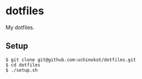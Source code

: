# dotfiles

My dotfiles.

## Setup

```
$ git clone git@github.com:uchinokot/dotfiles.git
$ cd dotfiles
$ ./setup.sh
```
